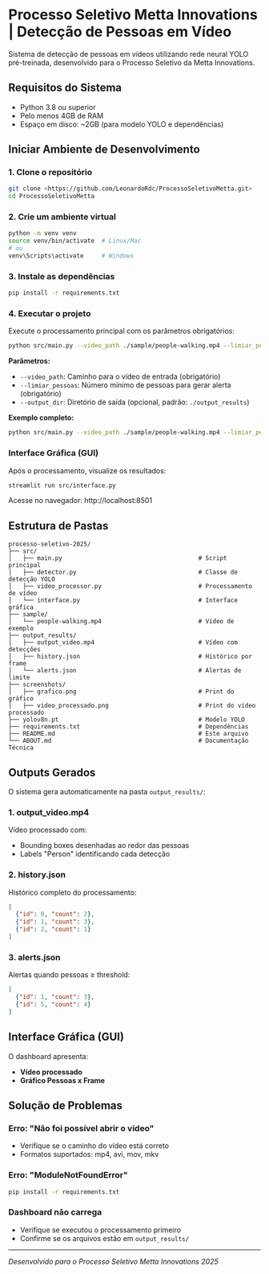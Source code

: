 # Processo Seletivo Metta Innovations | Detecção de Pessoas em Vídeo

Sistema de detecção de pessoas em vídeos utilizando rede neural YOLO pré-treinada, desenvolvido para o Processo Seletivo da Metta Innovations.

## Requisitos do Sistema

- Python 3.8 ou superior
- Pelo menos 4GB de RAM
- Espaço em disco: ~2GB (para modelo YOLO e dependências)

## Iniciar Ambiente de Desenvolvimento

### 1. Clone o repositório
```bash
git clone <https://github.com/LeonardoRdc/ProcessoSeletivoMetta.git>
cd ProcessoSeletivoMetta
```

### 2. Crie um ambiente virtual
```bash
python -m venv venv
source venv/bin/activate  # Linux/Mac
# ou
venv\Scripts\activate     # Windows
```

### 3. Instale as dependências
```bash
pip install -r requirements.txt
```

### 4. Executar o projeto

Execute o processamento principal com os parâmetros obrigatórios:

```bash
python src/main.py --video_path ./sample/people-walking.mp4 --limiar_pessoas 5
```

**Parâmetros:**
- `--video_path`: Caminho para o vídeo de entrada (obrigatório)
- `--limiar_pessoas`: Número mínimo de pessoas para gerar alerta (obrigatório)
- `--output_dir`: Diretório de saída (opcional, padrão: `./output_results`)

**Exemplo completo:**
```bash
python src/main.py --video_path ./sample/people-walking.mp4 --limiar_pessoas 2 --output_dir ./meus_resultados
```

### Interface Gráfica (GUI)

Após o processamento, visualize os resultados:

```bash
streamlit run src/interface.py
```

Acesse no navegador: http://localhost:8501

## Estrutura de Pastas

```
processo-seletivo-2025/
├── src/
│   ├── main.py                                      # Script principal
│   ├── detector.py                                  # Classe de detecção YOLO
│   ├── video_processor.py                           # Processamento de vídeo
│   └── interface.py                                 # Interface gráfica
├── sample/
│   └── people-walking.mp4                           # Vídeo de exemplo
├── output_results/
│   ├── output_video.mp4                             # Vídeo com detecções
│   ├── history.json                                 # Histórico por frame
│   └── alerts.json                                  # Alertas de limite
├── screenshots/
│   ├── grafico.png                                  # Print do gráfico
│   ├── video_processado.png                         # Print do vídeo processado
├── yolov8n.pt                                       # Modelo YOLO
├── requirements.txt                                 # Dependências
├── README.md                                        # Este arquivo
└── ABOUT.md                                         # Documentação Técnica
```

## Outputs Gerados

O sistema gera automaticamente na pasta `output_results/`:

### 1. **output_video.mp4**
Vídeo processado com:
- Bounding boxes desenhadas ao redor das pessoas
- Labels "Person" identificando cada detecção

### 2. **history.json**
Histórico completo do processamento:
```json
[
  {"id": 0, "count": 2},
  {"id": 1, "count": 3},
  {"id": 2, "count": 1}
]
```

### 3. **alerts.json**
Alertas quando pessoas ≥ threshold:
```json
[
  {"id": 1, "count": 3},
  {"id": 5, "count": 4}
]
```

## Interface Gráfica (GUI)

O dashboard apresenta:
- **Vídeo processado** 
- **Gráfico Pessoas x Frame** 


## Solução de Problemas

### Erro: "Não foi possível abrir o vídeo"
- Verifique se o caminho do vídeo está correto
- Formatos suportados: mp4, avi, mov, mkv

### Erro: "ModuleNotFoundError"
```bash
pip install -r requirements.txt
```

### Dashboard não carrega
- Verifique se executou o processamento primeiro
- Confirme se os arquivos estão em `output_results/`

---

*Desenvolvido para o Processo Seletivo Metta Innovations 2025*